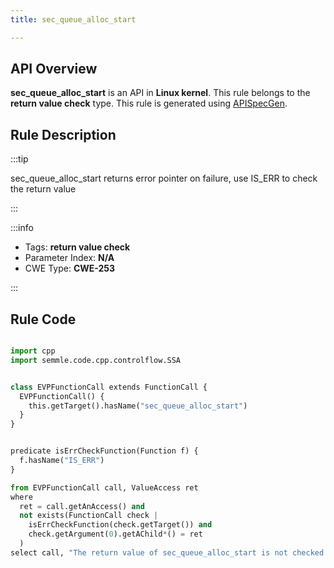```yaml
---
title: sec_queue_alloc_start

---
```



## API Overview
**sec_queue_alloc_start** is an API in **Linux kernel**. This rule belongs to the **return value check** type. This rule is generated using [APISpecGen](../../tools/APISpecGen).
## Rule Description

:::tip

sec_queue_alloc_start returns error pointer on failure, use IS_ERR to check the return value

:::

:::info

- Tags: **return value check**
- Parameter Index: **N/A**
- CWE Type: **CWE-253**

:::

## Rule Code
```python

import cpp
import semmle.code.cpp.controlflow.SSA


class EVPFunctionCall extends FunctionCall {
  EVPFunctionCall() {
    this.getTarget().hasName("sec_queue_alloc_start")
  }
}


predicate isErrCheckFunction(Function f) {
  f.hasName("IS_ERR") 
}

from EVPFunctionCall call, ValueAccess ret
where
  ret = call.getAnAccess() and
  not exists(FunctionCall check |
    isErrCheckFunction(check.getTarget()) and
    check.getArgument(0).getAChild*() = ret
  )
select call, "The return value of sec_queue_alloc_start is not checked with IS_ERR."
    
```
